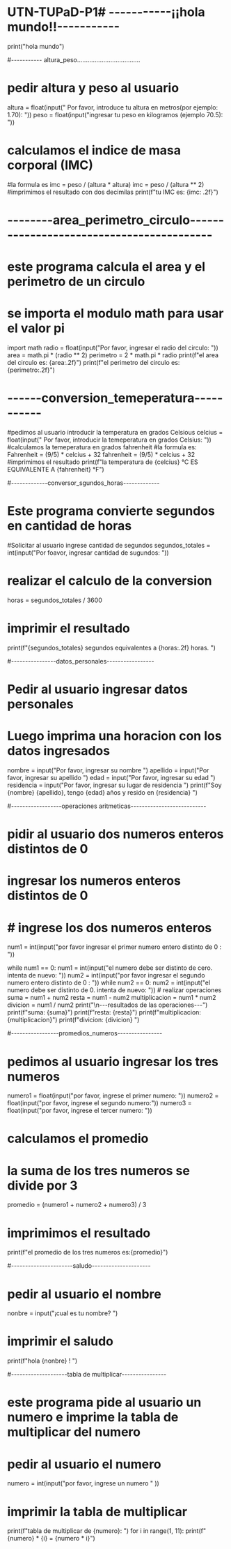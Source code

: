# UTN-TUPaD-P1# -----------¡¡hola mundo!!-----------


print("hola mundo")

#----------- altura_peso....................................

# pedir altura y peso al usuario 
altura = float(input(" Por favor, introduce tu altura en metros(por ejemplo: 1.70): "))
peso = float(input("ingresar tu peso en kilogramos (ejemplo 70.5): "))
# calculamos el indice de masa corporal (IMC)
#la formula es 
imc = peso / (altura * altura)
imc = peso / (altura ** 2)
#imprimimos el resultado con dos decimilas
print(f"tu IMC es:  {imc: .2f}")

# --------area_perimetro_circulo------------------------------------------

# este programa calcula el area y el perimetro de un circulo
# se importa el modulo math para usar el valor pi
import math
radio = float(input("Por favor, ingresar el radio del circulo: "))
area = math.pi * (radio ** 2)
perimetro = 2 * math.pi * radio 
print(f"el area del circulo es: {area:.2f}")
print(f"el perimetro del circulo es: {perimetro:.2f}")

# ------conversion_temeperatura-----------

#pedimos al usuario introducir la temperatura en grados Celsious
celcius = float(input(" Por favor, introducir la temeperatura en grados Celsius: "))
#calculamos la temeperatura en grados fahrenheit
#la formula es:
Fahrenheit = (9/5) * celcius + 32 
fahrenheit = (9/5) * celcius + 32
#imprimimos el resultado
print(f"la temperatura de {celcius} °C ES EQUIVALENTE A {fahrenheit} °F")

#-------------conversor_sgundos_horas-------------

# Este programa convierte segundos en cantidad de horas
#Solicitar al usuario ingrese cantidad de segundos
segundos_totales = int(input("Por foavor, ingresar cantidad de sugundos: ")) 
# realizar el calculo de la conversion
horas = segundos_totales / 3600
# imprimir el resultado
print(f"{segundos_totales} segundos equivalentes a {horas:.2f} horas. ")

#----------------datos_personales-----------------

# Pedir al usuario ingresar datos personales
# Luego imprima una horacion con los datos ingresados
nombre = input("Por favor, ingresar su nombre ")
apellido = input("Por favor, ingresar su apellido ")
edad = input("Por favor, ingresar su edad ") 
residencia = input("Por favor, ingresar su lugar de residencia ")
print(f"Soy {nombre} {apellido}, tengo {edad} años y  resido en {residencia} ")

#------------------operaciones aritmeticas---------------------------


# pidir al usuario dos numeros enteros distintos de 0
# ingresar los numeros enteros distintos de 0
#  # ingrese los dos numeros enteros
num1 = int(input("por favor ingresar el primer numero entero distinto de 0 : "))
 
while num1 == 0:
    num1  = int(input("el numero debe ser distinto de cero. intenta de nuevo: "))
num2 = int(input("por favor ingresar el segundo numero entero distinto de 0 : "))
while num2 == 0:
    num2 = int(input("el numero debe ser distinto de 0. intenta de nuevo: "))
    # realizar operaciones 
suma = num1 + num2
resta = num1 - num2
multiplicacion = num1 * num2
divicion = num1 / num2
print("\n---resultados de las operaciones---")
print(f"suma: {suma}")
print(f"resta: {resta}")
print(f"multiplicacion: {multiplicacion}")
print(f"divicion: {divicion} ")

#-----------------promedios_numeros----------------

# pedimos al usuario ingresar los tres numeros
numero1 = float(input("por favor, ingrese el primer numero: "))
numero2 = float(input("por favor, ingrese el segundo numero:"))
numero3 = float(input("por favor, ingrese el tercer numero: "))
# calculamos el promedio
# la suma de los tres numeros se divide por 3
promedio = (numero1 + numero2 + numero3) / 3
# imprimimos el resultado 
print(f"el promedio de los tres numeros es:{promedio}")


#----------------------saludo---------------------

# pedir al usuario el nombre  
nonbre = input("¡cual es tu nombre? ")
# imprimir el saludo
print(f"hola {nonbre} ! ")


#--------------------tabla de multiplicar----------------



# este programa pide al usuario un numero e imprime la tabla de multiplicar del numero
# pedir al usuario el numero
numero = int(input("por favor, ingrese un numero " ))
# imprimir la tabla de multiplicar 
print(f"tabla de multiplicar de {numero}: ")
for i in range(1, 11):
    print(f"{numero} * {i} = {numero * i}")



